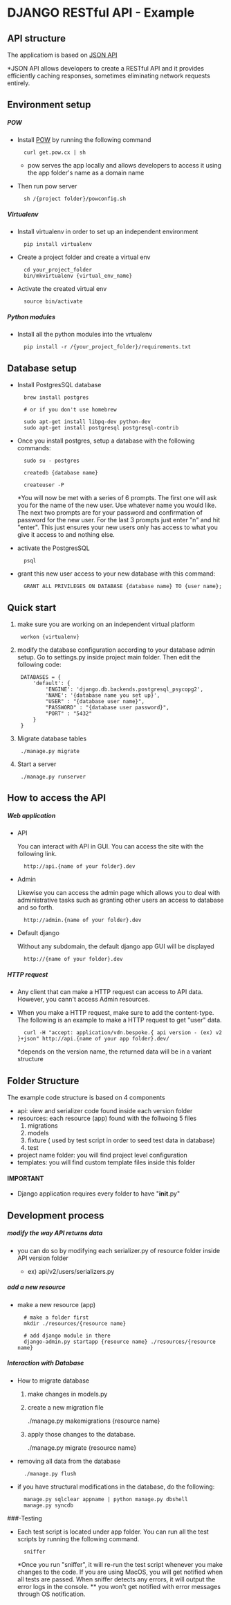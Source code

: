 # DJANGO RESTful API - Example

## API structure

The applicatiom is based on  <a href=http://jsonapi.org/>JSON API</a>

*JSON API allows developers to create a RESTful API and it provides efficiently caching responses, sometimes eliminating network requests entirely.

## Environment setup

##### POW
- Install <a href="http://pow.cx/">POW</a> by running the following command

        curl get.pow.cx | sh

    * pow serves the app locally and allows developers to access it using the app folder's name as a domain name
    

- Then run pow server 

        sh /{project folder}/powconfig.sh

##### Virtualenv

- Install virtualenv in order to set up an independent environment

        pip install virtualenv


- Create a project folder and create a virtual env

        cd your_project_folder
        bin/mkvirtualenv {virtual_env_name}


- Activate the created virtual env

        source bin/activate


##### Python modules
    
- Install all the python modules into the vrtualenv

        pip install -r /{your_project_folder}/requirements.txt

## Database setup


- Install PostgresSQL database

        brew install postgres
        
        # or if you don't use homebrew
        
        sudo apt-get install libpq-dev python-dev
        sudo apt-get install postgresql postgresql-contrib

- Once you install postgres, setup a database with the following commands:

        sudo su - postgres
        
        createdb {database name}
        
        createuser -P 
        
    *You will now be met with a series of 6 prompts. The first one will ask you for the name of the new user. Use whatever name you would like. The next two prompts are for your password and confirmation of password for the new user. For the last 3 prompts just enter "n" and hit "enter". This just ensures your new users only has access to what you give it access to and nothing else.
    
- activate the PostgresSQL


        psql
        

- grant this new user access to your new database with this command:


        GRANT ALL PRIVILEGES ON DATABASE {database name} TO {user name};



## Quick start

1. make sure you are working on an independent virtual platform

        workon {virtualenv}

2. modify the database configuration according to your database admin setup. Go to settings.py inside project main folder. Then edit the following code:


        DATABASES = {
            'default': {
                'ENGINE': 'django.db.backends.postgresql_psycopg2',
                'NAME': '{database name you set up}',
                "USER" : "{database user name}",
                "PASSWORD" : "{database user password}",
                "PORT" : "5432"
            }
        }


3. Migrate database tables

        ./manage.py migrate


4. Start a server

        ./manage.py runserver

## How to access the API

##### Web application

- API 
    
    You can interact with API in GUI. You can access the site with the following link.
    
        http://api.{name of your folder}.dev

- Admin

    Likewise you can access the admin page which allows you to deal with administrative tasks such as granting other users an access to database and so forth.
    
        http://admin.{name of your folder}.dev

- Default django 

    Without any subdomain, the default django app GUI will be displayed
    
        http://{name of your folder}.dev


##### HTTP request

- Any client that can make a HTTP request can access to API data. However, you cann't access Admin resources.
- When you make a HTTP request, make sure to add the content-type. The following is an example to make a HTTP request to get "user" data.

        
        curl -H "accept: application/vdn.bespoke.{ api version - (ex) v2 }+json" http://api.{name of your app folder}.dev/
        
        
    *depends on the version name, the returned data will be in a variant structure



## Folder Structure

The example code structure is based on 4 components

- api: view and serializer code found inside each version folder
- resources: each resource (app) found with the follwoing 5 files
    1. migrations
    2. models
    3. fixture ( used by test script in order to seed test data in database)
    4. test     
- project name folder: you will find project level configuration 
- templates: you will find custom template files inside this folder

#### IMPORTANT
- Django application requires every folder to have "__init__.py"


## Development process




##### modify the way API returns data

- you can do so by modifying each serializer.py of resource folder inside API version folder

    * ex) api/v2/users/serializers.py


##### add a new resource

- make a new resource (app)

        # make a folder first
        mkdir ./resources/{resource name}
        
        # add django module in there
        django-admin.py startapp {resource name} ./resources/{resource name}

##### Interaction with Database

- How to migrate database
    
    1. make changes in models.py
    2. create a new migration file 
    
        ./manage.py makemigrations {resource name}
        
        
    3. apply those changes to the database.
    
        ./manage.py migrate {resource name}


- removing all data from the database

        ./manage.py flush
        
        
- if you have structural modifications in the database, do the following:

        manage.py sqlclear appname | python manage.py dbshell
        manage.py syncdb 



###-Testing

- Each test script is located under app folder. You can run all the test scripts by running the following command.


        sniffer
        
    *Once you run "sniffer", it will re-run the test script whenever you make changes to the code.  If you are using MacOS,  you will get notified when all tests are passed. When sniffer detects any errors, it will output the error logs in the console. **<warning> you won't get notified with error messages through OS notification.